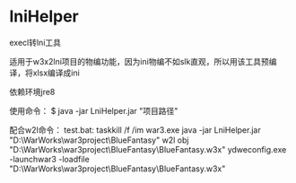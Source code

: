 # lniHelper
execl转lni工具

适用于w3x2lni项目的物编功能，因为ini物编不如slk直观，所以用该工具预编译，将xlsx编译成ini

依赖环境jre8

使用命令：
$ java -jar LniHelper.jar "项目路径"

配合w2l命令：
test.bat:
taskkill /f /im war3.exe
java -jar LniHelper.jar "D:\WarWorks\war3project\BlueFantasy\" 
w2l obj "D:\WarWorks\war3project\BlueFantasy\BlueFantasy\.w3x"
ydweconfig.exe -launchwar3 -loadfile "D:\WarWorks\war3project\BlueFantasy\BlueFantasy.w3x"
